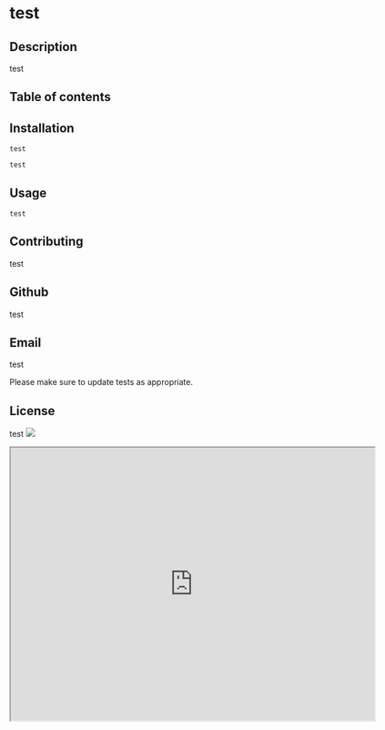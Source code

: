 # test

## Description
test

## Table of contents

## Installation
```
test
```

```
test
```

## Usage

```
test
```

## Contributing
test
## Github
test
## Email
test

Please make sure to update tests as appropriate.

## License
test
<img src = "https://img.shields.io/static/v1?label=license&message=test&color=blue">


<iframe src="https://drive.google.com/file/d/1WLFcyqpMFYrtj0PDPGEl_uCeep1IZvjw/preview" width="640" height="480"></iframe>
